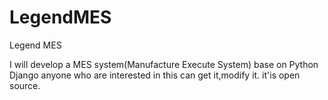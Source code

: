 # LegendMES
Legend MES

I will develop a MES system(Manufacture Execute System) base on Python Django
anyone who are interested in this can get it,modify it. it'is open source. 
